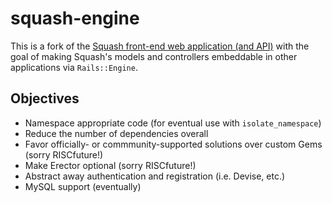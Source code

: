 # squash-engine

This is a fork of the [Squash front-end web application (and API)](https://github.com/SquareSquash/web) with the goal of making Squash's models and controllers embeddable in other applications via `Rails::Engine`.

## Objectives

* Namespace appropriate code (for eventual use with `isolate_namespace`)
* Reduce the number of dependencies overall
* Favor officially- or commmunity-supported solutions over custom Gems (sorry RISCfuture!)
* Make Erector optional (sorry RISCfuture!)
* Abstract away authentication and registration (i.e. Devise, etc.)
* MySQL support (eventually)